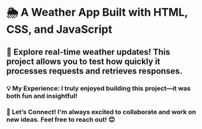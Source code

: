 # 🌦️ A Weather App Built with HTML, CSS, and JavaScript
## 🚀 Explore real-time weather updates! This project allows you to test how quickly it processes requests and retrieves responses.

### 💡 My Experience: I truly enjoyed building this project—it was both fun and insightful!

### 🤝 Let’s Connect! I'm always excited to collaborate and work on new ideas. Feel free to reach out! 😊
